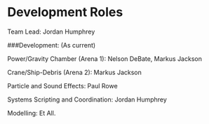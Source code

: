 # Development Roles

Team Lead: Jordan Humphrey

###Development: (As current)

Power/Gravity Chamber (Arena 1): Nelson DeBate, Markus Jackson

Crane/Ship-Debris (Arena 2): Markus Jackson

Particle and Sound Effects: Paul Rowe

Systems Scripting and Coordination: Jordan Humphrey

Modelling: Et All.

